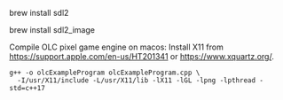 brew install sdl2

brew install sdl2_image

Compile OLC pixel game engine on macos:
Install X11 from https://support.apple.com/en-us/HT201341 or https://www.xquartz.org/.

```shell
g++ -o olcExampleProgram olcExampleProgram.cpp \
  -I/usr/X11/include -L/usr/X11/lib -lX11 -lGL -lpng -lpthread -std=c++17
```
